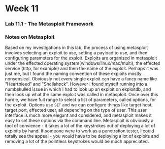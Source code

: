 # Week 11

### Lab 11.1 - The Metasploit Framework

### Notes on Metasploit
Based on my investigations in this lab, the process of using metasploit involves selecting an exploit to use, setting a payload to use, and then configuring parameters
for the exploit. Exploits are organized in metasploit under the effected operating system(windows/linux/mac/multi), the effected service (http, for example) and then
the name of the exploit. Perhaps it was just me, but I found the naming convention of these exploits mostly nonsensical. Obviously not every single exploit can have 
a fancy name like "Heartbleed" and "Shellshock". However I found myself running into a numbskulled issue in which I had to look up an exploit on exploitdb, and then
look up what the same exploit was called in metasploit. Once over this hurdle, we have full range to select a list of parameters, called options, for the exploit. 
Options use `SET` and we can configure things like target host, target port, effected user, all depending on the type of user. This user interface is much more elegant
and considered, and metasploit makes it easy to set these options via the command line. Metasploit is obviously a tool of convience - it takes a lot of the keystrokes 
out of deploying a lot of exploits by hand. If someone were to work as a penetration tester, I could totally see the appeal - you would have to be deploying a lot of
exploits and removing a lot of the pointless keystrokes would be much appreciated.
